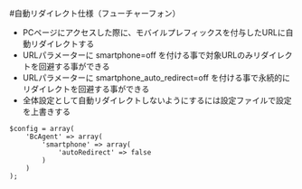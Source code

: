 #自動リダイレクト仕様（フューチャーフォン）

* PCページにアクセスした際に、モバイルプレフィックスを付与したURLに自動リダイレクトする
* URLパラメーターに smartphone=off を付ける事で対象URLのみリダイレクトを回避する事ができる
* URLパラメーターに smartphone_auto_redirect=off を付ける事で永続的にリダイレクトを回避する事ができる
* 全体設定として自動リダイレクトしないようにするには設定ファイルで設定を上書きする

```
$config = array(
	'BcAgent' => array(
		'smartphone' => array(
			'autoRedirect' => false
		)
	)
);
```